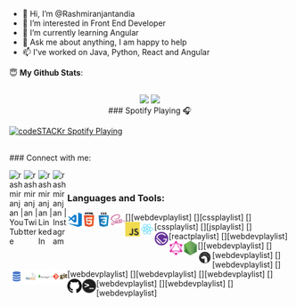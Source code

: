 - 👋 Hi, I’m @Rashmiranjantandia
- 👀 I’m interested in Front End Developer
- 🌱 I’m currently learning Angular
- 💞️ Ask me about anything, I am happy to help
- 📫 I've worked on Java, Python, React and Angular

<!---
Rashmiranjantandia/Rashmiranjantandia is a ✨ special ✨ repository because its `README.md` (this file) appears on your GitHub profile.
You can click the Preview link to take a look at your changes.
--->

<summary> 😇 <b> My Github Stats</b>: </summary>
<br>
<p align="center">
<img src="https://github-readme-stats.vercel.app/api?username=rashmiranjantandia&show_icons=true&theme=radical&line_height=27">

<img src="https://github-readme-stats.vercel.app/api/top-langs/?username=rashmiranjantandia&theme=radical">

<br /> 
### Spotify Playing 🎧

[<img src="https://now-playing-codestackr.vercel.app/api/spotify-playing" alt="codeSTACKr Spotify Playing" width="350" />](https://open.spotify.com/user/edjehszj8rzoxcq3nkcycpkjh)

<br />
### Connect with me:
<br />
  
<a href='#' id='youtube'><img align="left" alt="rashmiranjan | YouTube" width="26px" src="https://cdn.jsdelivr.net/npm/simple-icons@v3/icons/youtube.svg" /></a>
<a href='https://twitter.com/rashmi_tandia' id='twitter'><img align="left" alt="rashmiranjan | Twitter" width="26px" src="https://cdn.jsdelivr.net/npm/simple-icons@v3/icons/twitter.svg" /></a>
<a href='https://www.linkedin.com/in/rashmi-ranjan-tandia/' id='linkedin'><img align="left" alt="rashmiranjan | LinkedIn" width="26px" src="https://cdn.jsdelivr.net/npm/simple-icons@v3/icons/linkedin.svg" /></a>
<a href='https://www.instagram.com/__expr3ss.2.impr3ss__/' id='instagram'><img align="left" alt="rashmiranjan | Instagram" width="26px" src="https://cdn.jsdelivr.net/npm/simple-icons@v3/icons/instagram.svg" /></a>

<br />

### Languages and Tools:

<img align="left" alt="Visual Studio Code" width="26px" src="https://raw.githubusercontent.com/github/explore/80688e429a7d4ef2fca1e82350fe8e3517d3494d/topics/visual-studio-code/visual-studio-code.png" />
[<img align="left" alt="HTML5" width="26px" src="https://raw.githubusercontent.com/github/explore/80688e429a7d4ef2fca1e82350fe8e3517d3494d/topics/html/html.png" />][webdevplaylist]
[<img align="left" alt="CSS3" width="26px" src="https://raw.githubusercontent.com/github/explore/80688e429a7d4ef2fca1e82350fe8e3517d3494d/topics/css/css.png" />][cssplaylist]
[<img align="left" alt="Sass" width="26px" src="https://raw.githubusercontent.com/github/explore/80688e429a7d4ef2fca1e82350fe8e3517d3494d/topics/sass/sass.png" />][cssplaylist]
[<img align="left" alt="JavaScript" width="26px" src="https://raw.githubusercontent.com/github/explore/80688e429a7d4ef2fca1e82350fe8e3517d3494d/topics/javascript/javascript.png" />][jsplaylist]
[<img align="left" alt="React" width="26px" src="https://raw.githubusercontent.com/github/explore/80688e429a7d4ef2fca1e82350fe8e3517d3494d/topics/react/react.png" />][reactplaylist]
[<img align="left" alt="Gatsby" width="26px" src="https://raw.githubusercontent.com/github/explore/e94815998e4e0713912fed477a1f346ec04c3da2/topics/gatsby/gatsby.png" />][webdevplaylist]
[<img align="left" alt="GraphQL" width="26px" src="https://raw.githubusercontent.com/github/explore/80688e429a7d4ef2fca1e82350fe8e3517d3494d/topics/graphql/graphql.png" />][webdevplaylist]
[<img align="left" alt="Node.js" width="26px" src="https://raw.githubusercontent.com/github/explore/80688e429a7d4ef2fca1e82350fe8e3517d3494d/topics/nodejs/nodejs.png" />][webdevplaylist]
[<img align="left" alt="Deno" width="26px" src="https://raw.githubusercontent.com/github/explore/361e2821e2dea67711cde99c9c40ed357061cf27/topics/deno/deno.png" />][webdevplaylist]
[<img align="left" alt="SQL" width="26px" src="https://raw.githubusercontent.com/github/explore/80688e429a7d4ef2fca1e82350fe8e3517d3494d/topics/sql/sql.png" />][webdevplaylist]
[<img align="left" alt="MySQL" width="26px" src="https://raw.githubusercontent.com/github/explore/80688e429a7d4ef2fca1e82350fe8e3517d3494d/topics/mysql/mysql.png" />][webdevplaylist]
[<img align="left" alt="MongoDB" width="26px" src="https://raw.githubusercontent.com/github/explore/80688e429a7d4ef2fca1e82350fe8e3517d3494d/topics/mongodb/mongodb.png" />][webdevplaylist]
[<img align="left" alt="Git" width="26px" src="https://raw.githubusercontent.com/github/explore/80688e429a7d4ef2fca1e82350fe8e3517d3494d/topics/git/git.png" />][webdevplaylist]
[<img align="left" alt="GitHub" width="26px" src="https://raw.githubusercontent.com/github/explore/78df643247d429f6cc873026c0622819ad797942/topics/github/github.png" />][webdevplaylist]
[<img align="left" alt="Terminal" width="26px" src="https://raw.githubusercontent.com/github/explore/80688e429a7d4ef2fca1e82350fe8e3517d3494d/topics/terminal/terminal.png" />][webdevplaylist]

<br />
<br />
